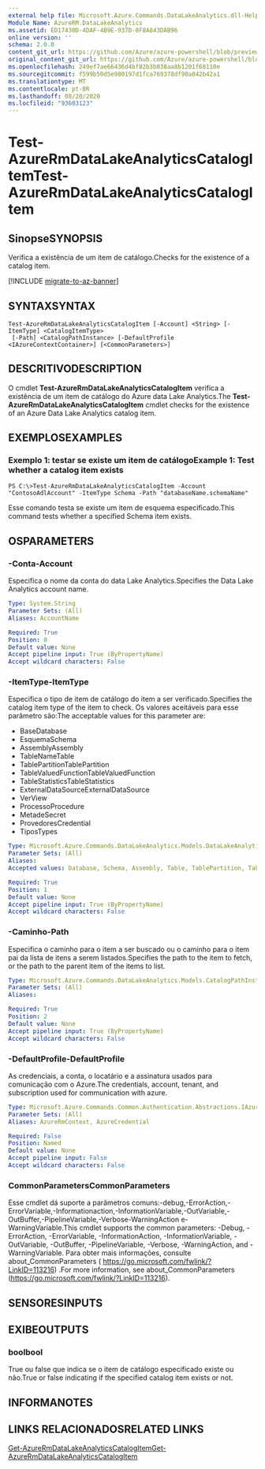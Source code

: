 ```yaml
---
external help file: Microsoft.Azure.Commands.DataLakeAnalytics.dll-Help.xml
Module Name: AzureRM.DataLakeAnalytics
ms.assetid: ED17430D-4DAF-4B9E-937D-0F8A843DAB96
online version: ''
schema: 2.0.0
content_git_url: https://github.com/Azure/azure-powershell/blob/preview/src/ResourceManager/DataLakeAnalytics/Commands.DataLakeAnalytics/help/Test-AzureRmDataLakeAnalyticsCatalogItem.md
original_content_git_url: https://github.com/Azure/azure-powershell/blob/preview/src/ResourceManager/DataLakeAnalytics/Commands.DataLakeAnalytics/help/Test-AzureRmDataLakeAnalyticsCatalogItem.md
ms.openlocfilehash: 249ef7ae66436d4bf82b3b038aa8b1201f68110e
ms.sourcegitcommit: f599b50d5e980197d1fca769378df90a842b42a1
ms.translationtype: MT
ms.contentlocale: pt-BR
ms.lasthandoff: 08/20/2020
ms.locfileid: "93603123"
---
```

# <span data-ttu-id="e091b-101">Test-AzureRmDataLakeAnalyticsCatalogItem</span><span class="sxs-lookup"><span data-stu-id="e091b-101">Test-AzureRmDataLakeAnalyticsCatalogItem</span></span>

## <span data-ttu-id="e091b-102">Sinopse</span><span class="sxs-lookup"><span data-stu-id="e091b-102">SYNOPSIS</span></span>
<span data-ttu-id="e091b-103">Verifica a existência de um item de catálogo.</span><span class="sxs-lookup"><span data-stu-id="e091b-103">Checks for the existence of a catalog item.</span></span>

[!INCLUDE [migrate-to-az-banner](../../includes/migrate-to-az-banner.md)]

## <span data-ttu-id="e091b-104">SYNTAX</span><span class="sxs-lookup"><span data-stu-id="e091b-104">SYNTAX</span></span>

```
Test-AzureRmDataLakeAnalyticsCatalogItem [-Account] <String> [-ItemType] <CatalogItemType>
 [-Path] <CatalogPathInstance> [-DefaultProfile <IAzureContextContainer>] [<CommonParameters>]
```

## <span data-ttu-id="e091b-105">DESCRITIVO</span><span class="sxs-lookup"><span data-stu-id="e091b-105">DESCRIPTION</span></span>
<span data-ttu-id="e091b-106">O cmdlet **Test-AzureRmDataLakeAnalyticsCatalogItem** verifica a existência de um item de catálogo do Azure data Lake Analytics.</span><span class="sxs-lookup"><span data-stu-id="e091b-106">The **Test-AzureRmDataLakeAnalyticsCatalogItem** cmdlet checks for the existence of an Azure Data Lake Analytics catalog item.</span></span>

## <span data-ttu-id="e091b-107">EXEMPLOS</span><span class="sxs-lookup"><span data-stu-id="e091b-107">EXAMPLES</span></span>

### <span data-ttu-id="e091b-108">Exemplo 1: testar se existe um item de catálogo</span><span class="sxs-lookup"><span data-stu-id="e091b-108">Example 1: Test whether a catalog item exists</span></span>
```
PS C:\>Test-AzureRmDataLakeAnalyticsCatalogItem -Account "ContosoAdlAccount" -ItemType Schema -Path "databaseName.schemaName"
```

<span data-ttu-id="e091b-109">Esse comando testa se existe um item de esquema especificado.</span><span class="sxs-lookup"><span data-stu-id="e091b-109">This command tests whether a specified Schema item exists.</span></span>

## <span data-ttu-id="e091b-110">OS</span><span class="sxs-lookup"><span data-stu-id="e091b-110">PARAMETERS</span></span>

### <span data-ttu-id="e091b-111">-Conta</span><span class="sxs-lookup"><span data-stu-id="e091b-111">-Account</span></span>
<span data-ttu-id="e091b-112">Especifica o nome da conta do data Lake Analytics.</span><span class="sxs-lookup"><span data-stu-id="e091b-112">Specifies the Data Lake Analytics account name.</span></span>

```yaml
Type: System.String
Parameter Sets: (All)
Aliases: AccountName

Required: True
Position: 0
Default value: None
Accept pipeline input: True (ByPropertyName)
Accept wildcard characters: False
```

### <span data-ttu-id="e091b-113">-ItemType</span><span class="sxs-lookup"><span data-stu-id="e091b-113">-ItemType</span></span>
<span data-ttu-id="e091b-114">Especifica o tipo de item de catálogo do item a ser verificado.</span><span class="sxs-lookup"><span data-stu-id="e091b-114">Specifies the catalog item type of the item to check.</span></span>
<span data-ttu-id="e091b-115">Os valores aceitáveis para esse parâmetro são:</span><span class="sxs-lookup"><span data-stu-id="e091b-115">The acceptable values for this parameter are:</span></span>

- <span data-ttu-id="e091b-116">Base</span><span class="sxs-lookup"><span data-stu-id="e091b-116">Database</span></span>
- <span data-ttu-id="e091b-117">Esquema</span><span class="sxs-lookup"><span data-stu-id="e091b-117">Schema</span></span>
- <span data-ttu-id="e091b-118">Assembly</span><span class="sxs-lookup"><span data-stu-id="e091b-118">Assembly</span></span>
- <span data-ttu-id="e091b-119">TableName</span><span class="sxs-lookup"><span data-stu-id="e091b-119">Table</span></span>
- <span data-ttu-id="e091b-120">TablePartition</span><span class="sxs-lookup"><span data-stu-id="e091b-120">TablePartition</span></span>
- <span data-ttu-id="e091b-121">TableValuedFunction</span><span class="sxs-lookup"><span data-stu-id="e091b-121">TableValuedFunction</span></span>
- <span data-ttu-id="e091b-122">TableStatistics</span><span class="sxs-lookup"><span data-stu-id="e091b-122">TableStatistics</span></span>
- <span data-ttu-id="e091b-123">ExternalDataSource</span><span class="sxs-lookup"><span data-stu-id="e091b-123">ExternalDataSource</span></span>
- <span data-ttu-id="e091b-124">Ver</span><span class="sxs-lookup"><span data-stu-id="e091b-124">View</span></span>
- <span data-ttu-id="e091b-125">Processo</span><span class="sxs-lookup"><span data-stu-id="e091b-125">Procedure</span></span>
- <span data-ttu-id="e091b-126">Metade</span><span class="sxs-lookup"><span data-stu-id="e091b-126">Secret</span></span>
- <span data-ttu-id="e091b-127">Provedores</span><span class="sxs-lookup"><span data-stu-id="e091b-127">Credential</span></span>
- <span data-ttu-id="e091b-128">Tipos</span><span class="sxs-lookup"><span data-stu-id="e091b-128">Types</span></span>

```yaml
Type: Microsoft.Azure.Commands.DataLakeAnalytics.Models.DataLakeAnalyticsEnums+CatalogItemType
Parameter Sets: (All)
Aliases: 
Accepted values: Database, Schema, Assembly, Table, TablePartition, TableValuedFunction, TableStatistics, ExternalDataSource, View, Procedure, Secret, Credential, Types, Package

Required: True
Position: 1
Default value: None
Accept pipeline input: True (ByPropertyName)
Accept wildcard characters: False
```

### <span data-ttu-id="e091b-129">-Caminho</span><span class="sxs-lookup"><span data-stu-id="e091b-129">-Path</span></span>
<span data-ttu-id="e091b-130">Especifica o caminho para o item a ser buscado ou o caminho para o item pai da lista de itens a serem listados.</span><span class="sxs-lookup"><span data-stu-id="e091b-130">Specifies the path to the item to fetch, or the path to the parent item of the items to list.</span></span>

```yaml
Type: Microsoft.Azure.Commands.DataLakeAnalytics.Models.CatalogPathInstance
Parameter Sets: (All)
Aliases: 

Required: True
Position: 2
Default value: None
Accept pipeline input: True (ByPropertyName)
Accept wildcard characters: False
```

### <span data-ttu-id="e091b-131">-DefaultProfile</span><span class="sxs-lookup"><span data-stu-id="e091b-131">-DefaultProfile</span></span>
<span data-ttu-id="e091b-132">As credenciais, a conta, o locatário e a assinatura usados para comunicação com o Azure.</span><span class="sxs-lookup"><span data-stu-id="e091b-132">The credentials, account, tenant, and subscription used for communication with azure.</span></span>

```yaml
Type: Microsoft.Azure.Commands.Common.Authentication.Abstractions.IAzureContextContainer
Parameter Sets: (All)
Aliases: AzureRmContext, AzureCredential

Required: False
Position: Named
Default value: None
Accept pipeline input: False
Accept wildcard characters: False
```

### <span data-ttu-id="e091b-133">CommonParameters</span><span class="sxs-lookup"><span data-stu-id="e091b-133">CommonParameters</span></span>
<span data-ttu-id="e091b-134">Esse cmdlet dá suporte a parâmetros comuns:-debug,-ErrorAction,-ErrorVariable,-Informationaction,-InformationVariable,-OutVariable,-OutBuffer,-PipelineVariable,-Verbose-WarningAction e-WarningVariable.</span><span class="sxs-lookup"><span data-stu-id="e091b-134">This cmdlet supports the common parameters: -Debug, -ErrorAction, -ErrorVariable, -InformationAction, -InformationVariable, -OutVariable, -OutBuffer, -PipelineVariable, -Verbose, -WarningAction, and -WarningVariable.</span></span> <span data-ttu-id="e091b-135">Para obter mais informações, consulte about_CommonParameters ( https://go.microsoft.com/fwlink/?LinkID=113216) .</span><span class="sxs-lookup"><span data-stu-id="e091b-135">For more information, see about_CommonParameters (https://go.microsoft.com/fwlink/?LinkID=113216).</span></span>

## <span data-ttu-id="e091b-136">SENSORES</span><span class="sxs-lookup"><span data-stu-id="e091b-136">INPUTS</span></span>

## <span data-ttu-id="e091b-137">EXIBE</span><span class="sxs-lookup"><span data-stu-id="e091b-137">OUTPUTS</span></span>

### <span data-ttu-id="e091b-138">bool</span><span class="sxs-lookup"><span data-stu-id="e091b-138">bool</span></span>
<span data-ttu-id="e091b-139">True ou false que indica se o item de catálogo especificado existe ou não.</span><span class="sxs-lookup"><span data-stu-id="e091b-139">True or false indicating if the specified catalog item exists or not.</span></span>

## <span data-ttu-id="e091b-140">INFORMA</span><span class="sxs-lookup"><span data-stu-id="e091b-140">NOTES</span></span>

## <span data-ttu-id="e091b-141">LINKS RELACIONADOS</span><span class="sxs-lookup"><span data-stu-id="e091b-141">RELATED LINKS</span></span>

[<span data-ttu-id="e091b-142">Get-AzureRmDataLakeAnalyticsCatalogItem</span><span class="sxs-lookup"><span data-stu-id="e091b-142">Get-AzureRmDataLakeAnalyticsCatalogItem</span></span>](./Get-AzureRmDataLakeAnalyticsCatalogItem.md)


